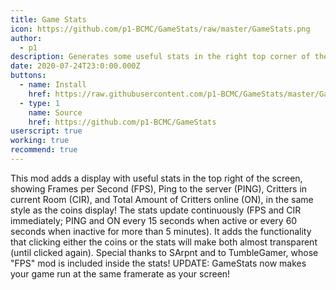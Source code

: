 ```yaml
---
title: Game Stats
icon: https://github.com/p1-BCMC/GameStats/raw/master/GameStats.png
author:
  - p1
description: Generates some useful stats in the right top corner of the game, including FPS, ping, and more!
date: 2020-07-24T23:0:00.000Z
buttons:
  - name: Install
    href: https://raw.githubusercontent.com/p1-BCMC/GameStats/master/GameStats.user.js
  - type: 1
    name: Source
    href: https://github.com/p1-BCMC/GameStats
userscript: true
working: true
recommend: true
---
```

This mod adds a display with useful stats in the top right of the screen, showing Frames per Second (FPS), Ping to the server (PING), Critters in current Room (CIR), and Total Amount of Critters online (ON), in the same style as the coins display!
The stats update continuously (FPS and CIR immediately; PING and ON every 15 seconds when active or every 60 seconds when inactive for more than 5 minutes).
It adds the functionality that clicking either the coins or the stats will make both almost transparent (until clicked again).
Special thanks to SArpnt and to TumbleGamer, whose "FPS" mod is included inside the stats!
UPDATE: GameStats now makes your game run at the same framerate as your screen!
